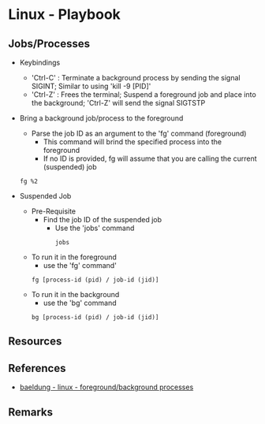 # Linux - Playbook

## Jobs/Processes
- Keybindings
    - 'Ctrl-C' : Terminate a background process by sending the signal SIGINT; Similar to using 'kill -9 [PID]'
    - 'Ctrl-Z' : Frees the terminal; Suspend a foreground job and place into the background; 'Ctrl-Z' will send the signal SIGTSTP

- Bring a background job/process to the foreground
    - Parse the job ID as an argument to the 'fg' command (foreground)
        + This command will brind the specified process into the foreground
        + If no ID is provided, fg will assume that you are calling the current (suspended) job
    ```console
    fg %2
    ```

- Suspended Job
    - Pre-Requisite
        - Find the job ID of the suspended job
            + Use the 'jobs' command
                ```console
                jobs
                ```
    - To run it in the foreground
        + use the 'fg' command'
        ```console
        fg [process-id (pid) / job-id (jid)]
        ```
    - To run it in the background
        + use the 'bg' command
        ```console
        bg [process-id (pid) / job-id (jid)]
        ```

## Resources

## References
+ [baeldung - linux - foreground/background processes](https://www.baeldung.com/linux/foreground-background-process#:~:text=Bringing%20a%20Background%20Job%20to,with%20the%20Linux%20command%20fg.&text=This%20command%20will%20bring%20job,the%20current%20(suspended)%20job.)

## Remarks
